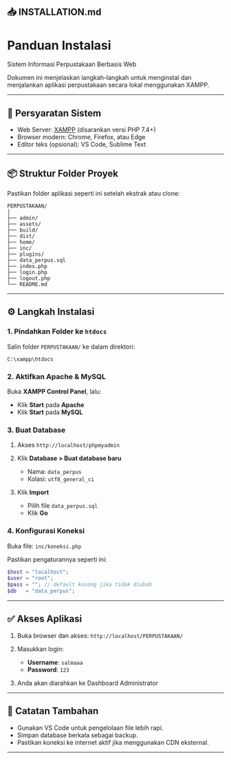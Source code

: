 ## 📥 INSTALLATION.md

# Panduan Instalasi

Sistem Informasi Perpustakaan Berbasis Web

Dokumen ini menjelaskan langkah-langkah untuk menginstal dan menjalankan aplikasi perpustakaan secara lokal menggunakan XAMPP.

---

## 🧾 Persyaratan Sistem

* Web Server: [XAMPP](https://www.apachefriends.org/) (disarankan versi PHP 7.4+)
* Browser modern: Chrome, Firefox, atau Edge
* Editor teks (opsional): VS Code, Sublime Text

---

## 📦 Struktur Folder Proyek

Pastikan folder aplikasi seperti ini setelah ekstrak atau clone:

```
PERPUSTAKAAN/
│
├── admin/
├── assets/
├── build/
├── dist/
├── home/
├── inc/
├── plugins/
├── data_perpus.sql
├── index.php
├── login.php
├── logout.php
└── README.md
```

---

## ⚙️ Langkah Instalasi

### 1. Pindahkan Folder ke `htdocs`

Salin folder `PERPUSTAKAAN/` ke dalam direktori:

```
C:\xampp\htdocs
```

### 2. Aktifkan Apache & MySQL

Buka **XAMPP Control Panel**, lalu:

* Klik **Start** pada **Apache**
* Klik **Start** pada **MySQL**

### 3. Buat Database

1. Akses `http://localhost/phpmyadmin`
2. Klik **Database > Buat database baru**

   * Nama: `data_perpus`
   * Kolasi: `utf8_general_ci`
3. Klik **Import**

   * Pilih file `data_perpus.sql`
   * Klik **Go**

### 4. Konfigurasi Koneksi

Buka file: `inc/koneksi.php`

Pastikan pengaturannya seperti ini:

```php
$host = "localhost";
$user = "root";
$pass = ""; // default kosong jika tidak diubah
$db   = "data_perpus";
```

---

## ✅ Akses Aplikasi

1. Buka browser dan akses: `http://localhost/PERPUSTAKAAN/`
2. Masukkan login:

   * **Username**: `salmaaa`
   * **Password**: `123`
3. Anda akan diarahkan ke Dashboard Administrator

---

## 📌 Catatan Tambahan

* Gunakan VS Code untuk pengelolaan file lebih rapi.
* Simpan database berkala sebagai backup.
* Pastikan koneksi ke internet aktif jika menggunakan CDN eksternal.

---